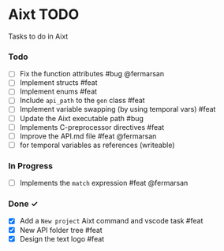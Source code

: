 # Aixt TODO

Tasks to do in Aixt 

### Todo

- [ ] Fix the function attributes #bug @fermarsan
- [ ] Implement structs #feat
- [ ] Implement enums #feat
- [ ] Include `api_path` to the `gen` class #feat
- [ ] Implement variable swapping (by using temporal vars) #feat
- [ ] Update the Aixt executable path #bug
- [ ] Implements C-preprocessor directives #feat
- [ ] Improve the API.md file #feat @fermarsan
- [ ] for temporal variables as references (writeable)

### In Progress

- [ ] Implements the `match` expression #feat @fermarsan
   
### Done ✓

- [x] Add a `New project` Aixt command and vscode task #feat
- [x] New API folder tree #feat
- [x] Design the text logo #feat